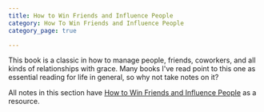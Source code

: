```yaml
---
title: How to Win Friends and Influence People
category: How To Win Friends and Influence People
category_page: true

---
```


This book is a classic in how to manage people, friends, coworkers, and all kinds of relationships with grace. Many books I've read point to this one as essential reading for life in general, so why not take notes on it?

All notes in this section have [How to Win Friends and Influence People](https://www.amazon.com/How-Win-Friends-Influence-People/dp/0671027034) as a resource.
